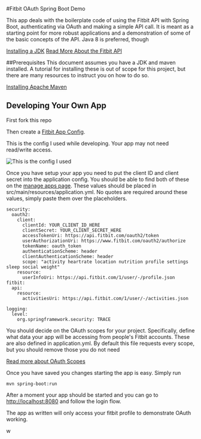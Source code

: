 #Fitbit OAuth Spring Boot Demo

This app deals with the boilerplate code of using the Fitbit API with Spring Boot, authenticating via OAuth and making a simple API call. It is meant as a starting point for more robust applications and a demonstration of some of the basic concepts of the API. Java 8 is preferred, though 
 
[Installing a JDK](https://docs.oracle.com/javase/8/docs/technotes/guides/install/install_overview.html)
[Read More About the Fitbit API](https://dev.fitbit.com/docs/)

##Prerequisites
This document assumes you have a JDK and maven installed. A tutorial for installing these is out of scope for this project, but there are many resources to instruct you on how to do so.

[Installing Apache Maven](https://maven.apache.org/install.html)

## Developing Your Own App

First fork this repo

Then create a [Fitbit App Config](https://dev.fitbit.com/apps/new). 

This is the config I used while developing. Your app may not need read/write access.

![This is the config I used](screenshots/fitbit_oauth_settings.png)

Once you have setup your app you need to put the client ID and client secret into the application config. You should be able to find both of these on the [manage apps page](https://dev.fitbit.com/apps). These values should be placed in src/main/resources/application.yml. No quotes are required around these values, simply paste them over the placeholders.

```
security:
  oauth2:
    client:
      clientId: YOUR_CLIENT_ID_HERE
      clientSecret: YOUR_CLIENT_SECRET_HERE
      accessTokenUri: https://api.fitbit.com/oauth2/token
      userAuthorizationUri: https://www.fitbit.com/oauth2/authorize
      tokenName: oauth_token
      authenticationScheme: header
      clientAuthenticationScheme: header
      scope: "activity heartrate location nutrition profile settings sleep social weight"
    resource:
      userInfoUri: https://api.fitbit.com/1/user/-/profile.json
fitbit:
  api:
    resource:
      activitiesUri: https://api.fitbit.com/1/user/-/activities.json

logging:
  level:
    org.springframework.security: TRACE
```

You should decide on the OAuth scopes for your project. Specifically, define what data your app will
be accessing from people's Fitbit accounts. These are also defined in application.yml. By default this file requests every scope, but you should remove those you do not need

[Read more about OAuth Scopes](https://dev.fitbit.com/docs/oauth2/)

Once you have saved you changes starting the app is easy. Simply run 
```
mvn spring-boot:run
```

After a moment your app should be started and you can go to [http://localhost:8080](http://localhost:8080) and follow the login flow.

The app as written will only access your fitbit profile to demonstrate OAuth working.

w
